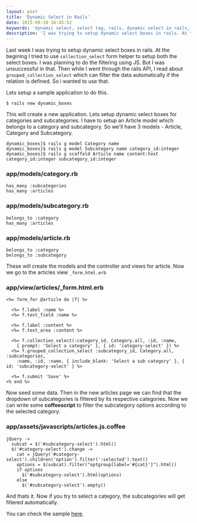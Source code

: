 ```yaml
---
layout: post
title: 'Dynamic Select in Rails'
date: 2015-09-10 16:45:52
keywords: 'dynamic select, select tag, rails, dynamic select in rails, dependent select tag rails'
description: 'I was trying to setup dynamic select boxes in rails. At the begining I tried to use `collection_select` form helper to setup both the select boxes. I was planning to do the filtering using JS.'
---
```

Last week I was trying to setup dynamic select boxes in rails. At the begining I tried to use `collection_select` form helper to setup both the select boxes. I was planning to do the filtering using JS. But I was unsuccessful in that. Then while I went through the rails API, I read about `grouped_collection_select` which can filter the data automatically if the relation is defined. So i wanted to use that. 

Lets setup a sample application to do this. 

    $ rails new dynamic_boxes

This will create a new application. Lets setup dynamic select boxes for categories and subcategories. I have to setup an Article model which belongs to a category and subcategory. So we'll have 3 models - Article, Category and Subcategory.

    dynamic_boxes]$ rails g model Category name
    dynamic_boxes]$ rails g model Subcategory name category_id:integer
    dynamic_boxes]$ rails g scaffold Article name content:text category_id:integer subcategory_id:integer
    
### app/models/category.rb

    has_many :subcategories
    has_many :articles
    
### app/models/subcategory.rb

    belongs_to :category
    has_many :articles

### app/models/article.rb

    belongs_to :category
    belongs_to :subcategory

These will create the models and the controller and views for article. Now we go to the articles view `_form.html.erb`

### app/view/articles/_form.html.erb

    <%= form_for @article do |f| %>
    
      <%= f.label :name %> 
      <%= f.text_field :name %> 
      
      <%= f.label :content %>
      <%= f.text_area :content %>
      
      <%= f.collection_select(:category_id, Category.all, :id, :name, 
        { prompt: 'Select a category' }, { id: 'category-select' }) %>
      <%= f.grouped_collection_select :subcategory_id, Category.all, :subcategories, 
        :name, :id, :name, { include_blank: 'Select a sub category' }, { id: 'subcategory-select' } %>
      
      <%= f.submit 'Save' %>
    <% end %>

Now seed some data. Then in the new articles page we can find that the dropdown of subcategories is filtered by its respective categories. Now we can write some **coffeescript** to filter the subcategory options according to the selected category.

### app/assets/javascripts/articles.js.coffee


    jQuery ->
      subcat = $('#subcategory-select').html()
      $('#category-select').change ->
        cat = jQuery('#category-select').children('option').filter(':selected').text()
        options = $(subcat).filter("optgroup[label='#{cat}']").html()
        if options
          $('#subcategory-select').html(options)
        else
          $('#subcategory-select').empty()


And thats it. Now if you try to select a category, the subcategories will get filtered automatically.

You can check the sample [here](https://github.com/sajinmp/sample-dynamic-select).
